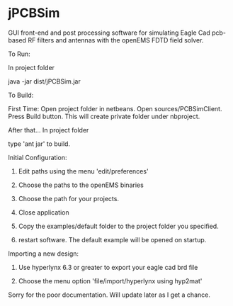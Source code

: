 jPCBSim
=======

GUI front-end and post processing software for simulating Eagle Cad pcb-based RF filters and antennas with the openEMS FDTD field solver.


To Run:

In project folder

java -jar dist/jPCBSim.jar


To Build:

First Time:  Open project folder in netbeans.  Open sources/PCBSimClient.  Press Build button.  This will create private folder under nbproject.

After that...
In project folder

type 'ant jar'  to build.



Initial Configuration:

1) Edit paths using the menu  'edit/preferences'

2) Choose the paths to the openEMS binaries

3) Choose the path for your projects.  

4) Close application

5) Copy the examples/default folder to the project folder you specified.  

6) restart software.  The default example will be opened on startup.


Importing a new design:

1) Use hyperlynx 6.3 or greater to export your eagle cad brd file

2) Choose the menu option 'file/import/hyperlynx using hyp2mat'


Sorry for the poor documentation.  Will update later as I get a chance.

